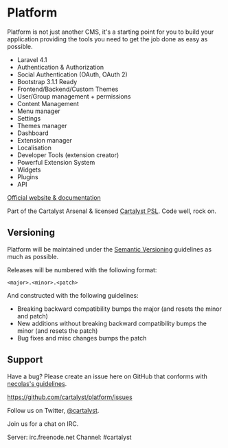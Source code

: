 # Platform

Platform is not just another CMS, it's a starting point for you to build your application providing the tools you need to get the job done as easy as possible.

- Laravel 4.1
- Authentication & Authorization
- Social Authentication (OAuth, OAuth 2)
- Bootstrap 3.1.1 Ready
- Frontend/Backend/Custom Themes
- User/Group management + permissions
- Content Management
- Menu manager
- Settings
- Themes manager
- Dashboard
- Extension manager
- Localisation
- Developer Tools (extension creator)
- Powerful Extension System
- Widgets
- Plugins
- API

[Official website & documentation](http://cartalyst.com/manual/platform)

Part of the Cartalyst Arsenal & licensed [Cartalyst PSL](license.txt). Code well, rock on.

## Versioning

Platform will be maintained under the [Semantic Versioning](http://semver.org/) guidelines as much as possible.

Releases will be numbered with the following format:

`<major>.<minor>.<patch>`

And constructed with the following guidelines:

* Breaking backward compatibility bumps the major (and resets the minor and patch)
* New additions without breaking backward compatibility bumps the minor (and resets the patch)
* Bug fixes and misc changes bumps the patch

## Support

Have a bug? Please create an issue here on GitHub that conforms with [necolas's guidelines](https://github.com/necolas/issue-guidelines).

https://github.com/cartalyst/platform/issues

Follow us on Twitter, [@cartalyst](http://twitter.com/cartalyst).

Join us for a chat on IRC.

Server: irc.freenode.net
Channel: #cartalyst
